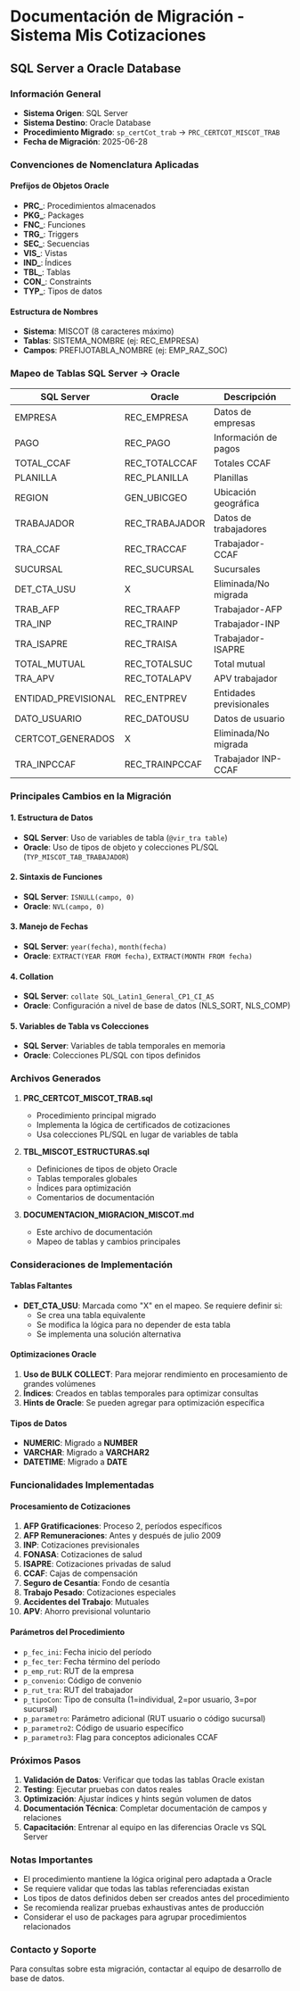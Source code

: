 # Documentación de Migración - Sistema Mis Cotizaciones
## SQL Server a Oracle Database

### Información General
- **Sistema Origen**: SQL Server
- **Sistema Destino**: Oracle Database
- **Procedimiento Migrado**: `sp_certCot_trab` → `PRC_CERTCOT_MISCOT_TRAB`
- **Fecha de Migración**: 2025-06-28

### Convenciones de Nomenclatura Aplicadas

#### Prefijos de Objetos Oracle
- **PRC_**: Procedimientos almacenados
- **PKG_**: Packages
- **FNC_**: Funciones
- **TRG_**: Triggers
- **SEC_**: Secuencias
- **VIS_**: Vistas
- **IND_**: Índices
- **TBL_**: Tablas
- **CON_**: Constraints
- **TYP_**: Tipos de datos

#### Estructura de Nombres
- **Sistema**: MISCOT (8 caracteres máximo)
- **Tablas**: SISTEMA_NOMBRE (ej: REC_EMPRESA)
- **Campos**: PREFIJOTABLA_NOMBRE (ej: EMP_RAZ_SOC)

### Mapeo de Tablas SQL Server → Oracle

| SQL Server | Oracle | Descripción |
|------------|--------|-------------|
| EMPRESA | REC_EMPRESA | Datos de empresas |
| PAGO | REC_PAGO | Información de pagos |
| TOTAL_CCAF | REC_TOTALCCAF | Totales CCAF |
| PLANILLA | REC_PLANILLA | Planillas |
| REGION | GEN_UBICGEO | Ubicación geográfica |
| TRABAJADOR | REC_TRABAJADOR | Datos de trabajadores |
| TRA_CCAF | REC_TRACCAF | Trabajador-CCAF |
| SUCURSAL | REC_SUCURSAL | Sucursales |
| DET_CTA_USU | X | Eliminada/No migrada |
| TRAB_AFP | REC_TRAAFP | Trabajador-AFP |
| TRA_INP | REC_TRAINP | Trabajador-INP |
| TRA_ISAPRE | REC_TRAISA | Trabajador-ISAPRE |
| TOTAL_MUTUAL | REC_TOTALSUC | Total mutual |
| TRA_APV | REC_TOTALAPV | APV trabajador |
| ENTIDAD_PREVISIONAL | REC_ENTPREV | Entidades previsionales |
| DATO_USUARIO | REC_DATOUSU | Datos de usuario |
| CERTCOT_GENERADOS | X | Eliminada/No migrada |
| TRA_INPCCAF | REC_TRAINPCCAF | Trabajador INP-CCAF |

### Principales Cambios en la Migración

#### 1. Estructura de Datos
- **SQL Server**: Uso de variables de tabla (`@vir_tra table`)
- **Oracle**: Uso de tipos de objeto y colecciones PL/SQL (`TYP_MISCOT_TAB_TRABAJADOR`)

#### 2. Sintaxis de Funciones
- **SQL Server**: `ISNULL(campo, 0)`
- **Oracle**: `NVL(campo, 0)`

#### 3. Manejo de Fechas
- **SQL Server**: `year(fecha)`, `month(fecha)`
- **Oracle**: `EXTRACT(YEAR FROM fecha)`, `EXTRACT(MONTH FROM fecha)`

#### 4. Collation
- **SQL Server**: `collate SQL_Latin1_General_CP1_CI_AS`
- **Oracle**: Configuración a nivel de base de datos (NLS_SORT, NLS_COMP)

#### 5. Variables de Tabla vs Colecciones
- **SQL Server**: Variables de tabla temporales en memoria
- **Oracle**: Colecciones PL/SQL con tipos definidos

### Archivos Generados

1. **PRC_CERTCOT_MISCOT_TRAB.sql**
   - Procedimiento principal migrado
   - Implementa la lógica de certificados de cotizaciones
   - Usa colecciones PL/SQL en lugar de variables de tabla

2. **TBL_MISCOT_ESTRUCTURAS.sql**
   - Definiciones de tipos de objeto Oracle
   - Tablas temporales globales
   - Índices para optimización
   - Comentarios de documentación

3. **DOCUMENTACION_MIGRACION_MISCOT.md**
   - Este archivo de documentación
   - Mapeo de tablas y cambios principales

### Consideraciones de Implementación

#### Tablas Faltantes
- **DET_CTA_USU**: Marcada como "X" en el mapeo. Se requiere definir si:
  - Se crea una tabla equivalente
  - Se modifica la lógica para no depender de esta tabla
  - Se implementa una solución alternativa

#### Optimizaciones Oracle
1. **Uso de BULK COLLECT**: Para mejorar rendimiento en procesamiento de grandes volúmenes
2. **Índices**: Creados en tablas temporales para optimizar consultas
3. **Hints de Oracle**: Se pueden agregar para optimización específica

#### Tipos de Datos
- **NUMERIC**: Migrado a **NUMBER**
- **VARCHAR**: Migrado a **VARCHAR2**
- **DATETIME**: Migrado a **DATE**

### Funcionalidades Implementadas

#### Procesamiento de Cotizaciones
1. **AFP Gratificaciones**: Proceso 2, períodos específicos
2. **AFP Remuneraciones**: Antes y después de julio 2009
3. **INP**: Cotizaciones previsionales
4. **FONASA**: Cotizaciones de salud
5. **ISAPRE**: Cotizaciones privadas de salud
6. **CCAF**: Cajas de compensación
7. **Seguro de Cesantía**: Fondo de cesantía
8. **Trabajo Pesado**: Cotizaciones especiales
9. **Accidentes del Trabajo**: Mutuales
10. **APV**: Ahorro previsional voluntario

#### Parámetros del Procedimiento
- `p_fec_ini`: Fecha inicio del período
- `p_fec_ter`: Fecha término del período
- `p_emp_rut`: RUT de la empresa
- `p_convenio`: Código de convenio
- `p_rut_tra`: RUT del trabajador
- `p_tipoCon`: Tipo de consulta (1=individual, 2=por usuario, 3=por sucursal)
- `p_parametro`: Parámetro adicional (RUT usuario o código sucursal)
- `p_parametro2`: Código de usuario específico
- `p_parametro3`: Flag para conceptos adicionales CCAF

### Próximos Pasos

1. **Validación de Datos**: Verificar que todas las tablas Oracle existan
2. **Testing**: Ejecutar pruebas con datos reales
3. **Optimización**: Ajustar índices y hints según volumen de datos
4. **Documentación Técnica**: Completar documentación de campos y relaciones
5. **Capacitación**: Entrenar al equipo en las diferencias Oracle vs SQL Server

### Notas Importantes

- El procedimiento mantiene la lógica original pero adaptada a Oracle
- Se requiere validar que todas las tablas referenciadas existan
- Los tipos de datos definidos deben ser creados antes del procedimiento
- Se recomienda realizar pruebas exhaustivas antes de producción
- Considerar el uso de packages para agrupar procedimientos relacionados

### Contacto y Soporte

Para consultas sobre esta migración, contactar al equipo de desarrollo de base de datos.

